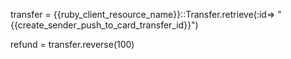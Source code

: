 transfer = {{ruby_client_resource_name}}::Transfer.retrieve(:id=> "{{create_sender_push_to_card_transfer_id}}")

refund = transfer.reverse(100)

